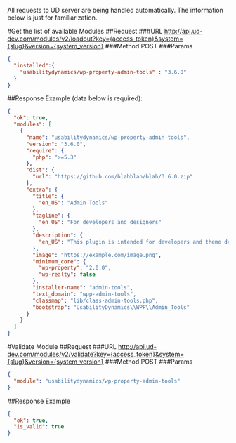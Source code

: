 All requests to UD server are being handled automatically.
The information below is just for familiarization.

#Get the list of available Modules
##Request
###URL
http://api.ud-dev.com/modules/v2/loadout?key={access_token}&system={slug}&version={system_version}
###Method
POST
###Params
```json
{
  "installed":{
    "usabilitydynamics/wp-property-admin-tools" : "3.6.0"
  }
}
```
##Response
Example (data below is required):
```json
{
  "ok": true,
  "modules": [
    {
      "name": "usabilitydynamics/wp-property-admin-tools",
      "version": "3.6.0",
      "require": {
        "php": ">=5.3"
      },
      "dist": {
        "url": "https://github.com/blahblah/blah/3.6.0.zip"
      },
      "extra": {
        "title": {
          "en_US": "Admin Tools"
        },
        "tagline": {
          "en_US": "For developers and designers"
        },
        "description": {
          "en_US": "This plugin is intended for developers and theme designers."
        },
        "image": "https://example.com/image.png",
        "minimum_core": {
          "wp-property": "2.0.0",
          "wp-realty": false
        },
        "installer-name": "admin-tools",
        "text_domain": "wpp-admin-tools",
        "classmap": "lib/class-admin-tools.php",
        "bootstrap": "UsabilityDynamics\\WPP\\Admin_Tools"
      }
    }
  ]
}
```


#Validate Module
##Request
###URL
http://api.ud-dev.com/modules/v2/validate?key={access_token}&system={slug}&version={system_version}
###Method
POST
###Params
```json
{
  "module": "usabilitydynamics/wp-property-admin-tools"
}
```
##Response
Example
```json
{
  "ok": true,
  "is_valid": true
}
```